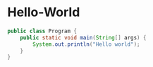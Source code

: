 # Hello-World
```java
public class Program {
    public static void main(String[] args) {
        System.out.println("Hello world");
    }
}
```
